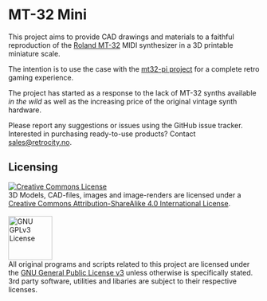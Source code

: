 # MT-32 Mini

This project aims to provide CAD drawings and materials to a faithful reproduction of the [Roland MT-32](https://en.wikipedia.org/wiki/Roland_MT-32) MIDI synthesizer in a 3D printable miniature scale.

The intention is to use the case with the [mt32-pi project](https://github.com/dwhinham/mt32-pi) for a complete retro gaming experience.

The project has started as a response to the lack of MT-32 synths available *in the wild* as well as the increasing price of the original vintage synth hardware.

Please report any suggestions or issues using the GitHub issue tracker.<br />
Interested in purchasing ready-to-use products? Contact <a href="mailto:sales@retrocity.no">sales@retrocity.no</a>.

## Licensing
<a rel="license" href="http://creativecommons.org/licenses/by-sa/4.0/"><img alt="Creative Commons License" style="border-width:0" src="https://i.creativecommons.org/l/by-sa/4.0/88x31.png" /></a><br />3D Models, CAD-files, images and image-renders are licensed under a <a rel="license" href="http://creativecommons.org/licenses/by-sa/4.0/">Creative Commons Attribution-ShareAlike 4.0 International License</a>.
<br/><br/>
<a rel="license" href="https://www.gnu.org/licenses/gpl-3.0.en.html"><img alt="GNU GPLv3 License" src="https://www.gnu.org/graphics/gplv3-127x51.png" width="88" /></a><br />
All original programs and scripts related to this project are licensed under the <a rel="license" href="https://www.gnu.org/licenses/gpl-3.0.en.html">GNU General Public License v3</a> unless otherwise is specifically stated. 3rd party software, utilities and libaries are subject to their respective licenses.
